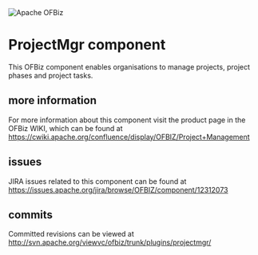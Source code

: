 <img src="http://ofbiz.apache.org/images/logo.png" alt="Apache OFBiz" />

# ProjectMgr component
This OFBiz component enables organisations to manage projects, project phases and project tasks.

## more information
For more information about this component visit the product page in the OFBiz WIKI, 
which can be found at https://cwiki.apache.org/confluence/display/OFBIZ/Project+Management

## issues
JIRA issues related to this component can be found at https://issues.apache.org/jira/browse/OFBIZ/component/12312073

## commits
Committed revisions can be viewed at http://svn.apache.org/viewvc/ofbiz/trunk/plugins/projectmgr/